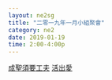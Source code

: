 ```yaml
---
layout: ne2sg
title: "二零一九年一月小組聚會"
category: ne2
date: 2019-01-19
time: 2:00-4:00p
---
```

<span>[成聖須要工夫](http://www.youtube.com/watch?v=RFjLOda7Iik)</span>
<span>[活出愛](http://www.youtube.com/watch?v=hw0so3aHVM0)</span>
